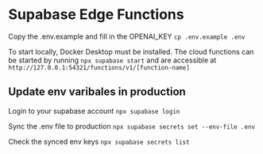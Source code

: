 # Supabase Edge Functions

Copy the .env.example and fill in the OPENAI_KEY
`cp .env.example .env`

To start locally, Docker Desktop must be installed. The cloud functions can be started by running `npx supabase start` and are accessible at `http://127.0.0.1:54321/functions/v1/[function-name]`

## Update env varibales in production

Login to your supabase account
`npx supabase login`

Sync the .env file to production
`npx supabase secrets set --env-file .env`

Check the synced env keys
`npx supabase secrets list`
